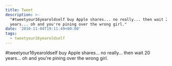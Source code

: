 ```yaml
---
title: Tweet
description: >-
  "#tweetyour16yearoldself buy Apple shares... no really... then wait 20
  years... oh and you're pining over the wrong girl."
date: '2010-11-04T19:11:49+00:00'
tags:
  - tweetyour16yearoldself
---
```

#tweetyour16yearoldself buy Apple shares... no really... then wait 20 years... oh and you're pining over the wrong girl.
